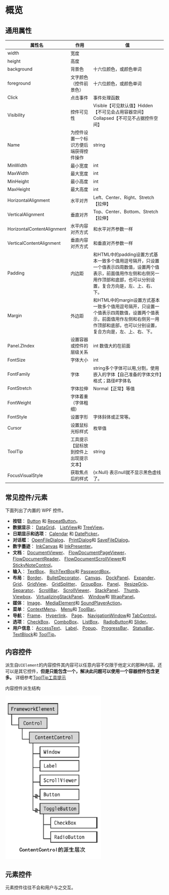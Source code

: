 # 概览

## 通用属性

| 属性名                     | 作用                                   | 值                                                           |
| -------------------------- | -------------------------------------- | ------------------------------------------------------------ |
| width                      | 宽度                                   |                                                              |
| height                     | 高度                                   |                                                              |
| background                 | 背景色                                 | 十六位颜色，或颜色单词                                       |
| foreground                 | 文字颜色（控件前景色）                 | 十六位颜色，或颜色单词                                       |
| Click                      | 点击事件                               | 事件处理函数                                                 |
| Visibility                 | 控件可见性                             | Visible【可见默认值】Hidden【不可见会占用容器空间】Collapsed【不可见不占据控件空间】 |
| Name                       | 为控件设置一个标识方便后端获得控件操作 | string                                                       |
| MinWidth                   | 最小宽度                               | int                                                          |
| MaxWidth                   | 最大宽度                               | int                                                          |
| MinHeight                  | 最小高度                               | int                                                          |
| MaxHeight                  | 最大高度                               | int                                                          |
| HorizontalAlignment        | 水平对齐                               | Left、Center、Right、Stretch【拉伸】                         |
| VerticalAlignment          | 垂直对齐                               | Top、Center、Bottom、Stretch【拉伸】                         |
| HorizontalContentAlignment | 水平内容对齐方式                       | 和水平对齐参数一样                                           |
| VerticalContentAlignment   | 垂直内容对齐方式                       | 和垂直对齐参数一样                                           |
| Padding                    | 内边距                                 | 和HTML中的padding设置方式基本一致多个值用逗号隔开，只设置一个值表示四周数值，设置两个值表示，前面值用作左侧和右侧另一用作顶部和底部，也可以分别设置，复合方向是，左、上、右、下。 |
| Margin                     | 外边距                                 | 和HTML中的margin设置方式基本一致多个值用逗号隔开，只设置一个值表示四周数值，设置两个值表示，前面值用作左侧和右侧另一用作顶部和底部，也可以分别设置，复合方向是，左、上、右、下。 |
| Panel.ZIndex               | 设置容器或控件的层级关系               | int 数值大的在前面                                           |
| FontSize                   | 字体大小                               | int                                                          |
| FontFamily                 | 字体                                   | string多个字体可以用,分割，使用嵌入的字体【自己准备的字体文件】格式；路径#字体名 |
| FontStretch                | 字体拉伸                               | Normal【正常】等值                                           |
| FontWeight                 | 字体着重（字体粗细）                   |                                                              |
| FontStyle                  | 设置字形                               | 字体斜体或正常等。                                           |
| Cursor                     | 设置鼠标光标样式                       | 枚举值                                                       |
| ToolTip                    | 工具提示【鼠标放到控件上出现提示文本】 | string                                                       |
| FocusVisualStyle           | 获取焦点后的样式                       | {x:Null} 表示null就不显示黑色虚线了。                        |



## 常见控件/元素

下面列出了内置的 WPF 控件。

- **按钮**： [Button](https://docs.microsoft.com/zh-cn/dotnet/api/system.windows.controls.button) 和 [RepeatButton](https://docs.microsoft.com/zh-cn/dotnet/api/system.windows.controls.primitives.repeatbutton)。
- **数据显示**： [DataGrid](https://docs.microsoft.com/zh-cn/dotnet/api/system.windows.controls.datagrid)、 [ListView](https://docs.microsoft.com/zh-cn/dotnet/api/system.windows.controls.listview)和 [TreeView](https://docs.microsoft.com/zh-cn/dotnet/api/system.windows.controls.treeview)。
- **日期显示和选项**： [Calendar](https://docs.microsoft.com/zh-cn/dotnet/api/system.windows.controls.calendar) 和 [DatePicker](https://docs.microsoft.com/zh-cn/dotnet/api/system.windows.controls.datepicker)。
- **对话框**： [OpenFileDialog](https://docs.microsoft.com/zh-cn/dotnet/api/microsoft.win32.openfiledialog)、 [PrintDialog](https://docs.microsoft.com/zh-cn/dotnet/api/system.windows.controls.printdialog)和 [SaveFileDialog](https://docs.microsoft.com/zh-cn/dotnet/api/microsoft.win32.savefiledialog)。
- **数字墨迹**： [InkCanvas](https://docs.microsoft.com/zh-cn/dotnet/api/system.windows.controls.inkcanvas) 和 [InkPresenter](https://docs.microsoft.com/zh-cn/dotnet/api/system.windows.controls.inkpresenter)。
- **文档**： [DocumentViewer](https://docs.microsoft.com/zh-cn/dotnet/api/system.windows.controls.documentviewer)、 [FlowDocumentPageViewer](https://docs.microsoft.com/zh-cn/dotnet/api/system.windows.controls.flowdocumentpageviewer)、 [FlowDocumentReader](https://docs.microsoft.com/zh-cn/dotnet/api/system.windows.controls.flowdocumentreader)、 [FlowDocumentScrollViewer](https://docs.microsoft.com/zh-cn/dotnet/api/system.windows.controls.flowdocumentscrollviewer)和 [StickyNoteControl](https://docs.microsoft.com/zh-cn/dotnet/api/system.windows.controls.stickynotecontrol)。
- **输入**： [TextBox](https://docs.microsoft.com/zh-cn/dotnet/api/system.windows.controls.textbox)、 [RichTextBox](https://docs.microsoft.com/zh-cn/dotnet/api/system.windows.controls.richtextbox)和 [PasswordBox](https://docs.microsoft.com/zh-cn/dotnet/api/system.windows.controls.passwordbox)。
- **布局**： [Border](https://docs.microsoft.com/zh-cn/dotnet/api/system.windows.controls.border)、 [BulletDecorator](https://docs.microsoft.com/zh-cn/dotnet/api/system.windows.controls.primitives.bulletdecorator)、 [Canvas](https://docs.microsoft.com/zh-cn/dotnet/api/system.windows.controls.canvas)、 [DockPanel](https://docs.microsoft.com/zh-cn/dotnet/api/system.windows.controls.dockpanel)、 [Expander](https://docs.microsoft.com/zh-cn/dotnet/api/system.windows.controls.expander)、 [Grid](https://docs.microsoft.com/zh-cn/dotnet/api/system.windows.controls.grid)、 [GridView](https://docs.microsoft.com/zh-cn/dotnet/api/system.windows.controls.gridview)、 [GridSplitter](https://docs.microsoft.com/zh-cn/dotnet/api/system.windows.controls.gridsplitter)、 [GroupBox](https://docs.microsoft.com/zh-cn/dotnet/api/system.windows.controls.groupbox)、 [Panel](https://docs.microsoft.com/zh-cn/dotnet/api/system.windows.controls.panel)、 [ResizeGrip](https://docs.microsoft.com/zh-cn/dotnet/api/system.windows.controls.primitives.resizegrip)、 [Separator](https://docs.microsoft.com/zh-cn/dotnet/api/system.windows.controls.separator)、 [ScrollBar](https://docs.microsoft.com/zh-cn/dotnet/api/system.windows.controls.primitives.scrollbar)、 [ScrollViewer](https://docs.microsoft.com/zh-cn/dotnet/api/system.windows.controls.scrollviewer)、 [StackPanel](https://docs.microsoft.com/zh-cn/dotnet/api/system.windows.controls.stackpanel)、 [Thumb](https://docs.microsoft.com/zh-cn/dotnet/api/system.windows.controls.primitives.thumb)、 [Viewbox](https://docs.microsoft.com/zh-cn/dotnet/api/system.windows.controls.viewbox)、 [VirtualizingStackPanel](https://docs.microsoft.com/zh-cn/dotnet/api/system.windows.controls.virtualizingstackpanel)、 [Window](https://docs.microsoft.com/zh-cn/dotnet/api/system.windows.window)和 [WrapPanel](https://docs.microsoft.com/zh-cn/dotnet/api/system.windows.controls.wrappanel)。
- **媒体**： [Image](https://docs.microsoft.com/zh-cn/dotnet/api/system.windows.controls.image)、 [MediaElement](https://docs.microsoft.com/zh-cn/dotnet/api/system.windows.controls.mediaelement)和 [SoundPlayerAction](https://docs.microsoft.com/zh-cn/dotnet/api/system.windows.controls.soundplayeraction)。
- **菜单**： [ContextMenu](https://docs.microsoft.com/zh-cn/dotnet/api/system.windows.controls.contextmenu)、 [Menu](https://docs.microsoft.com/zh-cn/dotnet/api/system.windows.controls.menu)和 [ToolBar](https://docs.microsoft.com/zh-cn/dotnet/api/system.windows.controls.toolbar)。
- **导航**： [Frame](https://docs.microsoft.com/zh-cn/dotnet/api/system.windows.controls.frame)、 [Hyperlink](https://docs.microsoft.com/zh-cn/dotnet/api/system.windows.documents.hyperlink)、 [Page](https://docs.microsoft.com/zh-cn/dotnet/api/system.windows.controls.page)、 [NavigationWindow](https://docs.microsoft.com/zh-cn/dotnet/api/system.windows.navigation.navigationwindow)和 [TabControl](https://docs.microsoft.com/zh-cn/dotnet/api/system.windows.controls.tabcontrol)。
- **选项**： [CheckBox](https://docs.microsoft.com/zh-cn/dotnet/api/system.windows.controls.checkbox)、 [ComboBox](https://docs.microsoft.com/zh-cn/dotnet/api/system.windows.controls.combobox)、 [ListBox](https://docs.microsoft.com/zh-cn/dotnet/api/system.windows.controls.listbox)、 [RadioButton](https://docs.microsoft.com/zh-cn/dotnet/api/system.windows.controls.radiobutton)和 [Slider](https://docs.microsoft.com/zh-cn/dotnet/api/system.windows.controls.slider)。
- **用户信息**： [AccessText](https://docs.microsoft.com/zh-cn/dotnet/api/system.windows.controls.accesstext)、 [Label](https://docs.microsoft.com/zh-cn/dotnet/api/system.windows.controls.label)、 [Popup](https://docs.microsoft.com/zh-cn/dotnet/api/system.windows.controls.primitives.popup)、 [ProgressBar](https://docs.microsoft.com/zh-cn/dotnet/api/system.windows.controls.progressbar)、 [StatusBar](https://docs.microsoft.com/zh-cn/dotnet/api/system.windows.controls.primitives.statusbar)、 [TextBlock](https://docs.microsoft.com/zh-cn/dotnet/api/system.windows.controls.textblock)和 [ToolTip](https://docs.microsoft.com/zh-cn/dotnet/api/system.windows.controls.tooltip)。



## 内容控件

派生自`UIElement`的内容控件其内容可以任意内容不仅限于他定义的那种内容。还可以是其它控件，**但是只能包含一个，解决此问题可以使用一个容器控件包含更多。** 详细参考[ToolTip工具提示](./elements/tool-tip.md)

内容控件派生结构

![image-20191223151332843](overview-images/image-20191223151332843.png)

## 元素控件

元素控件往往不会和用户与之交互。

